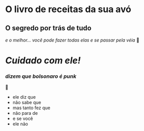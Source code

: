 # O livro de receitas da sua avó

## O segredo por trás de tudo

_e o melhor... você pode fazer todas elas e se passar pela véia_ :older_woman:



# _Cuidado com ele!_

### _dizem que bolsonaro é punk_

:robot: 

- ele diz que
- não sabe que
- mas tanto fez que
- não para de 
- e se você 
- ele não









